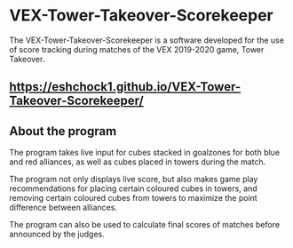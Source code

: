 # VEX-Tower-Takeover-Scorekeeper
The VEX-Tower-Takeover-Scorekeeper is a software developed for the use of score tracking during matches of the VEX 2019-2020 game, Tower Takeover.  
  
## https://eshchock1.github.io/VEX-Tower-Takeover-Scorekeeper/

## About the program
The program takes live input for cubes stacked in goalzones for both blue and red alliances, as well as cubes placed in towers during the match.  
  
The program not only displays live score, but also makes game play recommendations for placing certain coloured cubes in towers, and removing certain coloured cubes from towers to maximize the point difference between alliances.  
  
The program can also be used to calculate final scores of matches before announced by the judges. 








